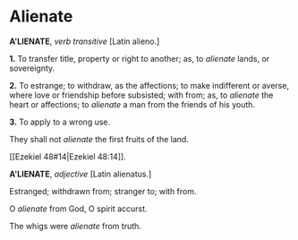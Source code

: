 # Alienate

**A'LIENATE**, _verb transitive_ \[Latin alieno.\]

**1.** To transfer title, property or right to another; as, to _alienate_ lands, or sovereignty.

**2.** To estrange; to withdraw, as the affections; to make indifferent or averse, where love or friendship before subsisted; with from; as, to _alienate_ the heart or affections; to _alienate_ a man from the friends of his youth.

**3.** To apply to a wrong use.

They shall not _alienate_ the first fruits of the land.

[[Ezekiel 48#14|Ezekiel 48:14]].

**A'LIENATE**, _adjective_ \[Latin alienatus.\]

Estranged; withdrawn from; stranger to; with from.

O _alienate_ from God, O spirit accurst.

The whigs were _alienate_ from truth.